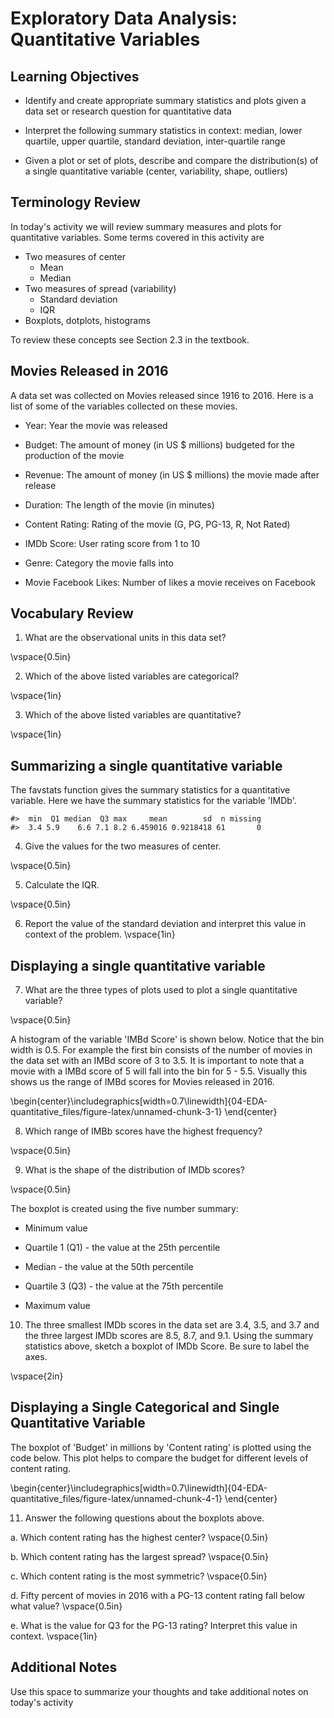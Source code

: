 # Exploratory Data Analysis: Quantitative Variables

## Learning Objectives

* Identify and create appropriate summary statistics and plots
  given a data set or research question for quantitative data
  
* Interpret the following summary statistics in context:
  median, lower quartile, upper quartile,
  standard deviation, inter-quartile range
  
* Given a plot or set of plots, describe and compare the distribution(s)
  of a single quantitative variable
  (center, variability, shape, outliers)
  
## Terminology Review

In today's activity we will review summary measures and plots for quantitative variables.  Some terms covered in this activity are

* Two measures of center
    * Mean
    * Median
* Two measures of spread (variability)
    * Standard deviation
    * IQR
* Boxplots, dotplots, histograms

To review these concepts see Section 2.3 in the textbook.  

## Movies Released in 2016

A data set was collected on Movies released since 1916 to 2016.  Here is a list of some of the variables collected on these movies.

* Year: Year the movie was released

* Budget: The amount of money (in US $ millions) budgeted for the production of the movie

* Revenue: The amount of money (in US $ millions) the movie made after release

* Duration: The length of the movie (in minutes)

* Content Rating: Rating of the movie (G, PG, PG-13, R, Not Rated)

* IMDb Score: User rating score from 1 to 10

* Genre: Category the movie falls into

* Movie Facebook Likes: Number of likes a movie receives on Facebook

## Vocabulary Review

1. What are the observational units in this data set?

\vspace{0.5in}

2. Which of the above listed variables are categorical?

\vspace{1in}

3. Which of the above listed variables are quantitative?

\vspace{1in}



## Summarizing a single quantitative variable

The favstats function gives the summary statistics for a quantitative variable. Here we have the summary statistics for the variable 'IMDb'.


```
#>  min  Q1 median  Q3 max     mean        sd  n missing
#>  3.4 5.9    6.6 7.1 8.2 6.459016 0.9218418 61       0
```


4. Give the values for the two measures of center. 

\vspace{0.5in}

5. Calculate the IQR.

\vspace{0.5in}

6. Report the value of the standard deviation and interpret this value in context of the problem.
\vspace{1in}

## Displaying a single quantitative variable

7. What are the three types of plots used to plot a single quantitative variable?

\vspace{0.5in}

A histogram of the variable 'IMBd Score' is shown below.  Notice that the bin width is 0.5.  For example the first bin consists of the number of movies in the data set with an IMBd score of 3 to 3.5.  It is important to note that a movie with a IMBd score of 5 will fall into the bin for 5 - 5.5.  Visually this shows us the range of IMBd scores for Movies released in 2016.


\begin{center}\includegraphics[width=0.7\linewidth]{04-EDA-quantitative_files/figure-latex/unnamed-chunk-3-1} \end{center}


8. Which range of IMBb scores have the highest frequency?

\vspace{0.5in}

9. What is the shape of the distribution of IMDb scores?

\vspace{0.5in}

The boxplot is created using the five number summary:

* Minimum value

* Quartile 1 (Q1) - the value at the 25th percentile

* Median - the value at the 50th percentile

* Quartile 3 (Q3) - the value at the 75th percentile

* Maximum value 

10.  The three smallest IMDb scores in the data set are 3.4, 3.5, and 3.7 and the three largest IMDb scores are 8.5, 8.7, and 9.1.  Using the summary statistics above, sketch a boxplot of IMDb Score.  Be sure to label the axes.

\vspace{2in}

## Displaying a Single Categorical and Single Quantitative Variable

The boxplot of 'Budget' in millions by 'Content rating' is plotted using the code below.  This plot helps to compare the budget for different levels of content rating.


\begin{center}\includegraphics[width=0.7\linewidth]{04-EDA-quantitative_files/figure-latex/unnamed-chunk-4-1} \end{center}

11. Answer the following questions about the boxplots above.

   a. Which content rating has the highest center?
\vspace{0.5in}

   b. Which content rating has the largest spread?
\vspace{0.5in}

   c. Which content rating is the most symmetric?
\vspace{0.5in}
    
   d. Fifty percent of movies in 2016 with a PG-13 content rating fall below what value?
\vspace{0.5in}

   e.  What is the value for Q3 for the PG-13 rating?  Interpret this value in context.
\vspace{1in}


## Additional Notes

Use this space to summarize your thoughts and take additional notes on today's activity
